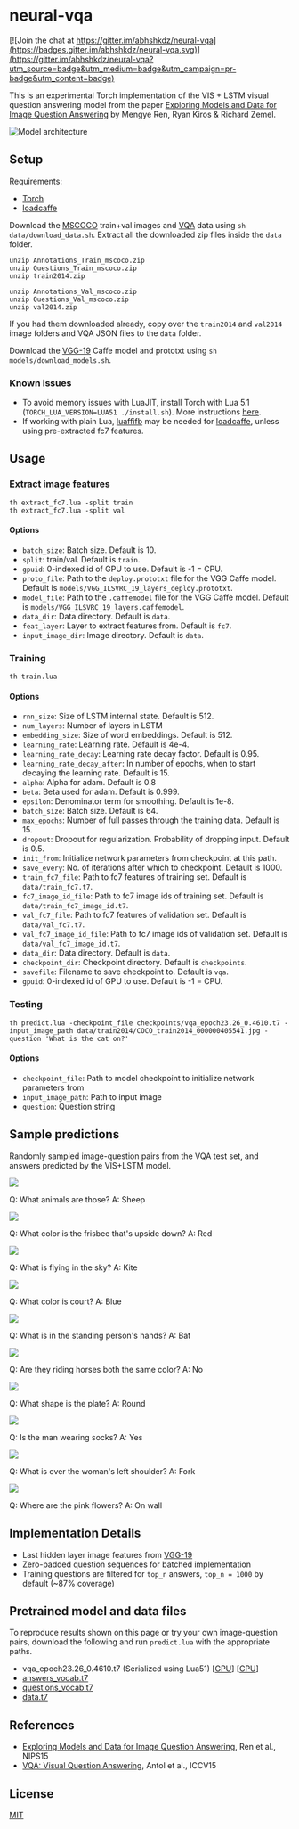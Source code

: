 # neural-vqa

[![Join the chat at https://gitter.im/abhshkdz/neural-vqa](https://badges.gitter.im/abhshkdz/neural-vqa.svg)](https://gitter.im/abhshkdz/neural-vqa?utm_source=badge&utm_medium=badge&utm_campaign=pr-badge&utm_content=badge)

This is an experimental Torch implementation of the
VIS + LSTM visual question answering model from the paper
[Exploring Models and Data for Image Question Answering][2]
by Mengye Ren, Ryan Kiros & Richard Zemel.

![Model architecture](http://i.imgur.com/UXAPlqe.png)

## Setup

Requirements:

- [Torch][10]
- [loadcaffe][9]

Download the [MSCOCO][11] train+val images and [VQA][1] data using `sh data/download_data.sh`. Extract all the downloaded zip files inside the `data` folder.

```
unzip Annotations_Train_mscoco.zip
unzip Questions_Train_mscoco.zip
unzip train2014.zip

unzip Annotations_Val_mscoco.zip
unzip Questions_Val_mscoco.zip
unzip val2014.zip
```

If you had them downloaded already, copy over the `train2014` and `val2014` image folders
and VQA JSON files to the `data` folder.

Download the [VGG-19][7] Caffe model and prototxt using `sh models/download_models.sh`.

### Known issues

- To avoid memory issues with LuaJIT, install Torch with Lua 5.1 (`TORCH_LUA_VERSION=LUA51 ./install.sh`).
More instructions [here][4].
- If working with plain Lua, [luaffifb][8] may be needed for [loadcaffe][9],
unless using pre-extracted fc7 features.

## Usage

### Extract image features

```
th extract_fc7.lua -split train
th extract_fc7.lua -split val
```

#### Options

- `batch_size`: Batch size. Default is 10.
- `split`: train/val. Default is `train`.
- `gpuid`: 0-indexed id of GPU to use. Default is -1 = CPU.
- `proto_file`: Path to the `deploy.prototxt` file for the VGG Caffe model. Default is `models/VGG_ILSVRC_19_layers_deploy.prototxt`.
- `model_file`: Path to the `.caffemodel` file for the VGG Caffe model. Default is `models/VGG_ILSVRC_19_layers.caffemodel`.
- `data_dir`: Data directory. Default is `data`.
- `feat_layer`: Layer to extract features from. Default is `fc7`.
- `input_image_dir`: Image directory. Default is `data`.


### Training

```
th train.lua
```

#### Options

- `rnn_size`: Size of LSTM internal state. Default is 512.
- `num_layers`: Number of layers in LSTM
- `embedding_size`: Size of word embeddings. Default is 512.
- `learning_rate`: Learning rate. Default is 4e-4.
- `learning_rate_decay`: Learning rate decay factor. Default is 0.95.
- `learning_rate_decay_after`: In number of epochs, when to start decaying the learning rate. Default is 15.
- `alpha`: Alpha for adam. Default is 0.8
- `beta`: Beta used for adam. Default is 0.999.
- `epsilon`: Denominator term for smoothing. Default is 1e-8.
- `batch_size`: Batch size. Default is 64.
- `max_epochs`: Number of full passes through the training data. Default is 15.
- `dropout`:  Dropout for regularization. Probability of dropping input. Default is 0.5.
- `init_from`: Initialize network parameters from checkpoint at this path.
- `save_every`: No. of iterations after which to checkpoint. Default is 1000.
- `train_fc7_file`: Path to fc7 features of training set. Default is `data/train_fc7.t7`.
- `fc7_image_id_file`: Path to fc7 image ids of training set. Default is `data/train_fc7_image_id.t7`.
- `val_fc7_file`: Path to fc7 features of validation set. Default is `data/val_fc7.t7`.
- `val_fc7_image_id_file`: Path to fc7 image ids of validation set. Default is `data/val_fc7_image_id.t7`.
- `data_dir`: Data directory. Default is `data`.
- `checkpoint_dir`: Checkpoint directory. Default is `checkpoints`.
- `savefile`: Filename to save checkpoint to. Default is `vqa`.
- `gpuid`: 0-indexed id of GPU to use. Default is -1 = CPU.

### Testing

```
th predict.lua -checkpoint_file checkpoints/vqa_epoch23.26_0.4610.t7 -input_image_path data/train2014/COCO_train2014_000000405541.jpg -question 'What is the cat on?'
```

#### Options

- `checkpoint_file`: Path to model checkpoint to initialize network parameters from
- `input_image_path`: Path to input image
- `question`: Question string

## Sample predictions

Randomly sampled image-question pairs from the VQA test set,
and answers predicted by the VIS+LSTM model.

![](http://i.imgur.com/V3nHbo9.jpg)

Q: What animals are those?
A: Sheep

![](http://i.imgur.com/QRBi6qb.jpg)

Q: What color is the frisbee that's upside down?
A: Red

![](http://i.imgur.com/tiOqJfH.jpg)

Q: What is flying in the sky?
A: Kite

![](http://i.imgur.com/4ZmOoUF.jpg)

Q: What color is court?
A: Blue

![](http://i.imgur.com/1D6NxvD.jpg)

Q: What is in the standing person's hands?
A: Bat

![](http://i.imgur.com/tY9BT1I.jpg)

Q: Are they riding horses both the same color?
A: No

![](http://i.imgur.com/hzwj0NS.jpg)

Q: What shape is the plate?
A: Round

![](http://i.imgur.com/n1Kn1vZ.jpg)

Q: Is the man wearing socks?
A: Yes

![](http://i.imgur.com/dXhNKP6.jpg)

Q: What is over the woman's left shoulder?
A: Fork

![](http://i.imgur.com/thzv03r.jpg)

Q: Where are the pink flowers?
A: On wall

## Implementation Details

- Last hidden layer image features from [VGG-19][6]
- Zero-padded question sequences for batched implementation
- Training questions are filtered for `top_n` answers,
`top_n = 1000` by default (~87% coverage)

## Pretrained model and data files

To reproduce results shown on this page or try your own
image-question pairs, download the following and run
`predict.lua` with the appropriate paths.

- vqa\_epoch23.26\_0.4610.t7 (Serialized using Lua51) [[GPU](https://drive.google.com/file/d/0B8qwt8PA_oxpSWhRQ1NKYkxhYnc/view?usp=sharing)] [[CPU](https://drive.google.com/file/d/0B8qwt8PA_oxpbGJQY0EyZ2phYTg/view?usp=sharing)]
- [answers_vocab.t7](https://drive.google.com/file/d/0B8qwt8PA_oxpNE1RdWlMLWlNcVk/view?usp=sharing)
- [questions_vocab.t7](https://drive.google.com/file/d/0B8qwt8PA_oxpd2Y4MXIzb0pxSWM/view?usp=sharing)
- [data.t7](https://drive.google.com/file/d/0B8qwt8PA_oxpejVuTFVsZTJDSUU/view?usp=sharing)

## References

- [Exploring Models and Data for Image Question Answering][2], Ren et al., NIPS15
- [VQA: Visual Question Answering][3], Antol et al., ICCV15

## License

[MIT][12]

[1]: http://visualqa.org/
[2]: http://arxiv.org/abs/1505.02074
[3]: http://arxiv.org/abs/1505.00468
[4]: https://github.com/torch/distro
[5]: http://nlp.stanford.edu/projects/glove/
[6]: http://arxiv.org/abs/1409.1556
[7]: https://gist.github.com/ksimonyan/3785162f95cd2d5fee77#file-readme-md
[8]: https://github.com/facebook/luaffifb
[9]: https://github.com/szagoruyko/loadcaffe
[10]: http://torch.ch/
[11]: http://mscoco.org/
[12]: https://abhshkdz.mit-license.org/
